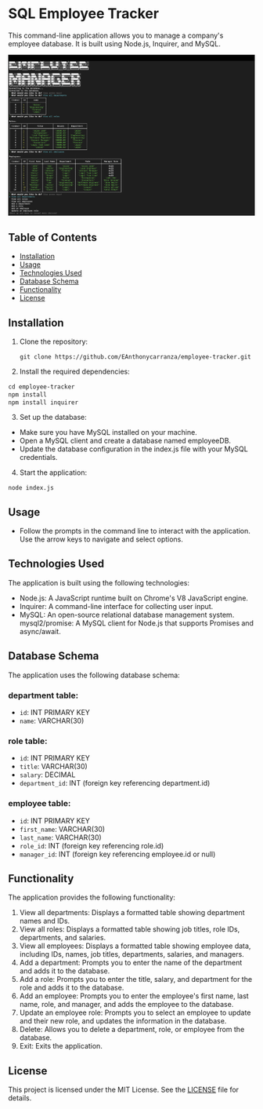 # SQL Employee Tracker

This command-line application allows you to manage a company's employee database. It is built using Node.js, Inquirer, and MySQL.

![Demo](Assets/EMPLOYEE_MANAGER_SAMPLE.png)

## Table of Contents

- [Installation](#installation)
- [Usage](#usage)
- [Technologies Used](#technologies-used)
- [Database Schema](#database-schema)
- [Functionality](#functionality)
- [License](#license)

## Installation

1. Clone the repository:

   ```shell
   git clone https://github.com/EAnthonycarranza/employee-tracker.git
   ```

2. Install the required dependencies:

```shell
cd employee-tracker
npm install
npm install inquirer
```
3. Set up the database:

- Make sure you have MySQL installed on your machine.
- Open a MySQL client and create a database named employeeDB.
- Update the database configuration in the index.js file with your MySQL credentials.

4. Start the application:

```shell
node index.js
```

## Usage

- Follow the prompts in the command line to interact with the application. Use the arrow keys to navigate and select options.

## Technologies Used

The application is built using the following technologies:

- Node.js: A JavaScript runtime built on Chrome's V8 JavaScript engine.
- Inquirer: A command-line interface for collecting user input.
- MySQL: An open-source relational database management system.
mysql2/promise: A MySQL client for Node.js that supports Promises and async/await.

## Database Schema

The application uses the following database schema:

### department table:

- `id`: INT PRIMARY KEY
- `name`: VARCHAR(30)

### role table:

- `id`: INT PRIMARY KEY
- `title`: VARCHAR(30)
- `salary`: DECIMAL
- `department_id`: INT (foreign key referencing department.id)

### employee table:

- `id`: INT PRIMARY KEY
- `first_name`: VARCHAR(30)
- `last_name`: VARCHAR(30)
- `role_id`: INT (foreign key referencing role.id)
- `manager_id`: INT (foreign key referencing employee.id or null)

## Functionality

The application provides the following functionality:

1. View all departments: Displays a formatted table showing department names and IDs.
2. View all roles: Displays a formatted table showing job titles, role IDs, departments, and salaries.
3. View all employees: Displays a formatted table showing employee data, including IDs, names, job titles, departments, salaries, and managers.
4. Add a department: Prompts you to enter the name of the department and adds it to the database.
5. Add a role: Prompts you to enter the title, salary, and department for the role and adds it to the database.
6. Add an employee: Prompts you to enter the employee's first name, last name, role, and manager, and adds the employee to the database.
7. Update an employee role: Prompts you to select an employee to update and their new role, and updates the information in the database.
8. Delete: Allows you to delete a department, role, or employee from the database.
9. Exit: Exits the application.

## License

This project is licensed under the MIT License. See the [LICENSE](LICENSE) file for details.
